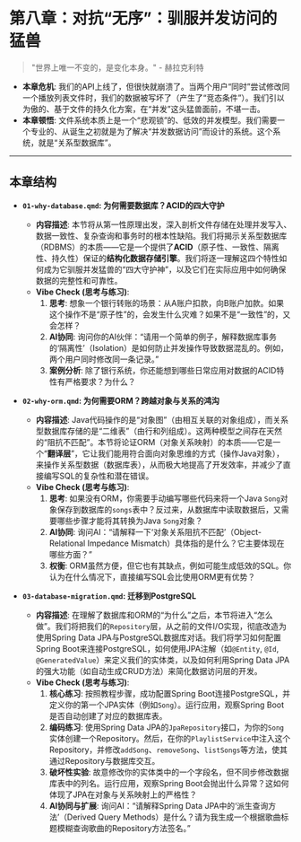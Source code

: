 # 第八章：对抗“无序”：驯服并发访问的猛兽

> "世界上唯一不变的，是变化本身。" - 赫拉克利特

*   **本章危机**: 我们的API上线了，但很快就崩溃了。当两个用户“同时”尝试修改同一个播放列表文件时，我们的数据被写坏了（产生了“竞态条件”）。我们引以为傲的、基于文件的持久化方案，在“并发”这头猛兽面前，不堪一击。
*   **本章顿悟**: 文件系统本质上是一个“悲观锁”的、低效的并发模型。我们需要一个专业的、从诞生之初就是为了解决“并发数据访问”而设计的系统。这个系统，就是“关系型数据库”。

---
## 本章结构

*   **`01-why-database.qmd`: 为何需要数据库？ACID的四大守护**
    *   **内容描述**: 本节将从第一性原理出发，深入剖析文件存储在处理并发写入、数据一致性、复杂查询和事务时的根本性缺陷。我们将揭示关系型数据库（RDBMS）的本质——它是一个提供了**ACID**（原子性、一致性、隔离性、持久性）保证的**结构化数据存储引擎**。我们将逐一理解这四个特性如何成为它驯服并发猛兽的“四大守护神”，以及它们在实际应用中如何确保数据的完整性和可靠性。
    *   **Vibe Check (思考与练习)**:
        1.  **思考**: 想象一个银行转账的场景：从A账户扣款，向B账户加款。如果这个操作不是“原子性”的，会发生什么灾难？如果不是“一致性”的，又会怎样？
        2.  **AI协同**: 询问你的AI伙伴：“请用一个简单的例子，解释数据库事务的‘隔离性’（Isolation）是如何防止并发操作导致数据混乱的。例如，两个用户同时修改同一条记录。”
        3.  **案例分析**: 除了银行系统，你还能想到哪些日常应用对数据的ACID特性有严格要求？为什么？

*   **`02-why-orm.qmd`: 为何需要ORM？跨越对象与关系的鸿沟**
    *   **内容描述**: Java代码操作的是“对象图”（由相互关联的对象组成），而关系型数据库存储的是“二维表”（由行和列组成）。这两种模型之间存在天然的“阻抗不匹配”。本节将论证ORM（对象关系映射）的本质——它是一个“**翻译层**”，它让我们能用符合面向对象思维的方式（操作Java对象），来操作关系型数据（数据库表），从而极大地提高了开发效率，并减少了直接编写SQL的复杂性和潜在错误。
    *   **Vibe Check (思考与练习)**:
        1.  **思考**: 如果没有ORM，你需要手动编写哪些代码来将一个Java `Song`对象保存到数据库的`songs`表中？反过来，从数据库中读取数据后，又需要哪些步骤才能将其转换为Java `Song`对象？
        2.  **AI协同**: 询问AI：“请解释一下‘对象关系阻抗不匹配’（Object-Relational Impedance Mismatch）具体指的是什么？它主要体现在哪些方面？”
        3.  **权衡**: ORM虽然方便，但它也有其缺点，例如可能生成低效的SQL。你认为在什么情况下，直接编写SQL会比使用ORM更有优势？

*   **`03-database-migration.qmd`: 迁移到PostgreSQL**
    *   **内容描述**: 在理解了数据库和ORM的“为什么”之后，本节将进入“怎么做”。我们将把我们的`Repository`层，从之前的文件I/O实现，彻底改造为使用Spring Data JPA与PostgreSQL数据库对话。我们将学习如何配置Spring Boot来连接PostgreSQL，如何使用JPA注解（如`@Entity`, `@Id`, `@GeneratedValue`）来定义我们的实体类，以及如何利用Spring Data JPA的强大功能（如自动生成CRUD方法）来简化数据访问层的开发。
    *   **Vibe Check (思考与练习)**:
        1.  **核心练习**: 按照教程步骤，成功配置Spring Boot连接PostgreSQL，并定义你的第一个JPA实体（例如`Song`）。运行应用，观察Spring Boot是否自动创建了对应的数据库表。
        2.  **编码练习**: 使用Spring Data JPA的`JpaRepository`接口，为你的`Song`实体创建一个Repository。然后，在你的`PlaylistService`中注入这个Repository，并修改`addSong`、`removeSong`、`listSongs`等方法，使其通过Repository与数据库交互。
        3.  **破坏性实验**: 故意修改你的实体类中的一个字段名，但不同步修改数据库表中的列名。运行应用，观察Spring Boot会抛出什么异常？这如何体现了JPA在对象与关系映射上的严格性？
        4.  **AI协同与扩展**: 询问AI：“请解释Spring Data JPA中的‘派生查询方法’（Derived Query Methods）是什么？请为我生成一个根据歌曲标题模糊查询歌曲的Repository方法签名。”
